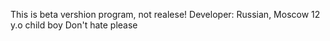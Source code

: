 This is beta vershion program, not realese! Developer: Russian, Moscow 12 y.o child boy Don't hate please
